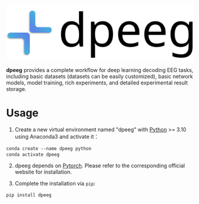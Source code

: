 ![banner](/docs/source/_static/banner.svg)

**dpeeg** provides a complete workflow for deep learning decoding EEG tasks, 
including basic datasets (datasets can be easily customized), basic network 
models, model training, rich experiments, and detailed experimental result 
storage.

# Usage

1. Create a new virtual environment named "dpeeg" with 
[Python](https://www.python.org/) >= 3.10 using Anaconda3 and activate it：
```Shell
conda create --name dpeeg python
conda activate dpeeg
```

2. dpeeg depends on [Pytorch](https://pytorch.org/). Please refer to the 
corresponding official website for installation.

3. Complete the installation via `pip`:
```Shell
pip install dpeeg
``` 